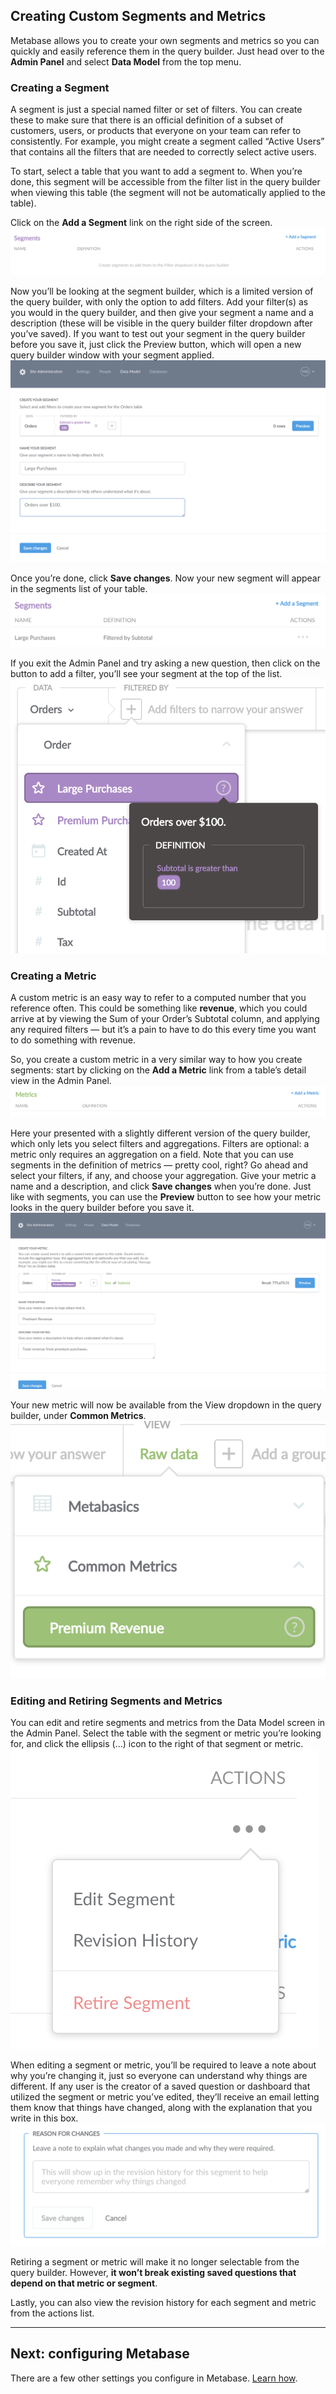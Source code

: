 ## Creating Custom Segments and Metrics

Metabase allows you to create your own segments and metrics so you can quickly and easily reference them in the query builder. Just head over to the **Admin Panel** and select **Data Model** from the top menu.

### Creating a Segment

A segment is just a special named filter or set of filters. You can create these to make sure that there is an official definition of a subset of customers, users, or products that everyone on your team can refer to consistently. For example, you might create a segment called “Active Users” that contains all the filters that are needed to correctly select active users.

To start, select a table that you want to add a segment to. When you’re done, this segment will be accessible from the filter list in the query builder when viewing this table (the segment will not be automatically applied to the table).

Click on the **Add a Segment** link on the right side of the screen.
![Add a segment](images/AddSegment.png)

Now you’ll be looking at the segment builder, which is a limited version of the query builder, with only the option to add filters. Add your filter(s) as you would in the query builder, and then give your segment a name and a description (these will be visible in the query builder filter dropdown after you’ve saved). If you want to test out your segment in the query builder before you save it, just click the Preview button, which will open a new query builder window with your segment applied.
![Creating a segment](images/CreateSegment.png)

Once you’re done, click **Save changes**. Now your new segment will appear in the segments list of your table.
![Finished segment](images/FinishedSegment.png)

If you exit the Admin Panel and try asking a new question, then click on the button to add a filter, you’ll see your segment at the top of the list.
![Segment in dropdown](images/Segment.png)

### Creating a Metric

A custom metric is an easy way to refer to a computed number that you reference often. This could be something like **revenue**, which you could arrive at by viewing the Sum of your Order’s Subtotal column, and applying any required filters — but it’s a pain to have to do this every time you want to do something with revenue.

So, you create a custom metric in a very similar way to how you create segments: start by clicking on the **Add a Metric** link from a table’s detail view in the Admin Panel.
![Add metric](images/AddMetric.png)

Here your presented with a slightly different version of the query builder, which only lets you select filters and aggregations. Filters are optional: a metric only requires an aggregation on a field. Note that you can use segments in the definition of metrics — pretty cool, right? Go ahead and select your filters, if any, and choose your aggregation. Give your metric a name and a description, and click **Save changes** when you’re done. Just like with segments, you can use the **Preview** button to see how your metric looks in the query builder before you save it.
![abc](images/CreateMetric.png)

Your new metric will now be available from the View dropdown in the query builder, under **Common Metrics**.
![Metric in dropdown](images/Metric.png)

### Editing and Retiring Segments and Metrics
You can edit and retire segments and metrics from the Data Model screen in the Admin Panel. Select the table with the segment or metric you’re looking for, and click the ellipsis (…) icon to the right of that segment or metric.
![Segment Actions](images/SegmentActions.png)

When editing a segment or metric, you’ll be required to leave a note about why you’re changing it, just so everyone can understand why things are different. If any user is the creator of a saved question or dashboard that utilized the segment or metric you’ve edited, they’ll receive an email letting them know that things have changed, along with the explanation that you write in this box.
![Edit message](images/EditMessage.png)

Retiring a segment or metric will make it no longer selectable from the query builder. However, **it won’t break existing saved questions that depend on that metric or segment**.

Lastly, you can also view the revision history for each segment and metric from the actions list.

---

## Next: configuring Metabase
There are a few other settings you configure in Metabase. [Learn how](08-configuration-settings.md).
